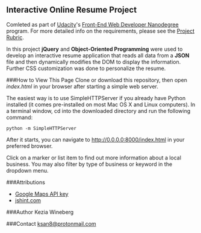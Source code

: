 ## Interactive Online Resume Project
Comleted as part of [Udacity](https://www.udacity.com/)'s [Front-End Web Developer Nanodegree](https://www.udacity.com/course/front-end-web-developer-nanodegree--nd001?v=fe1) program. For more detailed info on the requirements, please see the [Project Rubric](https://review.udacity.com/?_ga=1.189245867.12280332.1465333852#!/projects/2962818615/rubric).

In this project **jQuery** and **Object-Oriented Programming** were used to develop an interactive resume application that reads all data from a **JSON** file and then dynamically modifies the DOM to display the information. Further CSS customization was done to personalize the resume.

###How to View This Page
Clone or download this repository, then open _index.html_ in your browser after starting a simple web server.

The easiest way is to use SimpleHTTPServer if you already have Python installed (it comes pre-installed on most Mac OS X and Linux computers). In a terminal window, cd into the downloaded directory and run the following command:

`python -m SimpleHTTPServer`

After it starts, you can navigate to http://0.0.0.0:8000/index.html in your preferred browser.

Click on a marker or list item to find out more information about a local business. You may also filter by type of business or keyword in the dropdown menu.

###Attributions
* [Google Maps API key](https://developers.google.com/maps/documentation/javascript/get-api-key)
* [jshint.com](http://jshint.com/)

###Author
Kezia Wineberg

###Contact
ksan8@protonmail.com